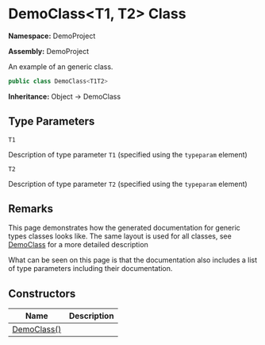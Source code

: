 # DemoClass\<T1, T2\> Class

**Namespace:** DemoProject

**Assembly:** DemoProject

An example of an generic class.

```csharp
public class DemoClass<T1T2>
```

**Inheritance:** Object → DemoClass

## Type Parameters

`T1`

Description of type parameter `T1` (specified using the `typeparam` element)

`T2`

Description of type parameter `T2` (specified using the `typeparam` element)

## Remarks

This page demonstrates how the generated documentation for generic types classes looks like. The same layout is used for all classes, see [DemoClass](../DemoClass/Type.md) for a more detailed description

What can be seen on this page is that the documentation also includes a list of type parameters including their documentation.    

## Constructors

| Name                           | Description |
| ------------------------------ | ----------- |
| [DemoClass()](Constructors.md) |             |
